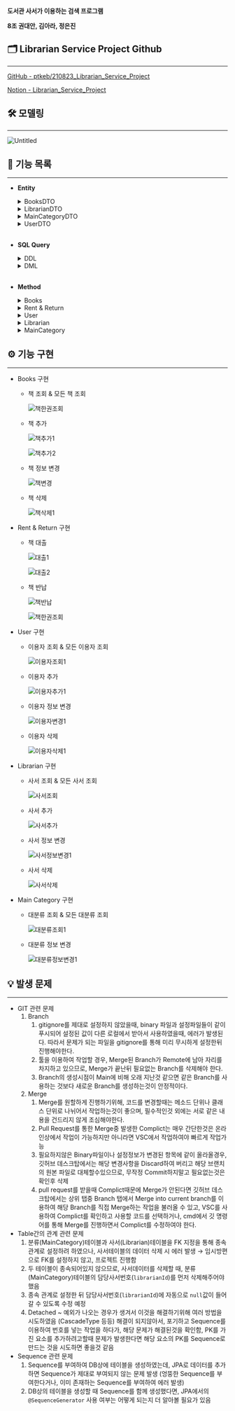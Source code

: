 **도서관 사서가 이용하는 검색 프로그램**

**8조 권대안, 김아라, 정은진**

## 🗂 Librarian Service Project Github

---

[GitHub - ptkeb/210823_Librarian_Service_Project](https://github.com/ptkeb/210823_Librarian_Service_Project)

[Notion - Librarian_Service_Project](https://bit.ly/3sM8kXh)

## 🛠 모델링

---

![Untitled](https://user-images.githubusercontent.com/85170623/130909073-8155b196-688c-4402-adc5-97ae17eb05d1.png)

## 📂 기능 목록

---

- **Entity**

    <details>
    <summary>BooksDTO</summary>
    <div markdown="1">

    ```java
    @Entity(name = "BOOKS")
    public class BooksDTO {
        @Id
        @Column(name="bookid")
        private int bookId;
        
        @Column(name="bookname")
        private String bookName;
        
        @Column(name="categoryId")
        private String categoryId;
        
        @ManyToOne
        @JoinColumn(name="userId") 
        private UserDTO userId;

        @Override
        public String toString() {
            return "[책 번호] " + bookId + "\n" +
                    "[책 이름] " + bookName + "\n" +
                    "[분류 번호] " + categoryId + "\n" +
                    "[대여자 번호] " + userId.getUserId();
        }
    }
    ```
    </div>
    </details>

    <details>
    <summary>LibrarianDTO</summary>
    <div markdown="1">

    ```java
    @AllArgsConstructor
    @NoArgsConstructor
    @Getter
    @Setter

    @NamedQuery(query="select e from LIBRARIAN e where e.librarianId=:librarianId",name="LIBRARIAN.findByLibrarianId")
    @NamedQuery(query="select e from LIBRARIAN e", name="LIBRARIAN.findAllByLibrarianId")
    @Entity(name = "LIBRARIAN")
    public class LibrarianDTO {
        @Id
        @Column(name = "librarianId")
        private int librarianId;
        
        private String librarianName;
        
        private String offDay;

        @Override
        public String toString() {
            return "[사서 번호] " + librarianId + "\n" +
                    "[사서 이름] " + librarianName + "\n" +
                    "[휴무 요일] " + offDay + "\n";
        }
    }
    ```
    </div>
    </details>

    <details>
    <summary>MainCategoryDTO</summary>
    <div markdown="1">

    ```java
    @Getter
    @Setter
    @AllArgsConstructor
    @NoArgsConstructor

    @Entity(name = "MainCategory")
    @NamedQuery(name = "category.findById", query = "select c from MainCategory c where c.mainCategoryId = :mainCategoryId ")
    @NamedQuery(name = "category.findAllById", query = "select c from MainCategory c")
    public class MainCategoryDTO {
        @Id
        private String mainCategoryId;
        
        private String mainCategoryName;
        
        private int librarianId;
        
        @Override
        public String toString() {
            return "[분류 번호] " + mainCategoryId + "\n" +
                    "[분류 이름] " + mainCategoryName + "\n" +
                    "[담당 사서 번호] " + librarianId + "\n";
        }
    }
    ```
    </div>
    </details>

    <details>
    <summary>UserDTO</summary>
    <div markdown="1">

    ```java
    @AllArgsConstructor
    @NoArgsConstructor
    @Getter
    @Setter

    @NamedQuery(name = "user.findById", query = "select u from LIBUSER u where u.userId = :userId ")
    @NamedQuery(name = "user.findAllById", query = "select u from LIBUSER u")
    @SequenceGenerator(name="member_seq_gen", sequenceName="member_seq_id", initialValue=1, allocationSize=1)

    @Entity(name = "LIBUSER")
    public class UserDTO {
        @Id
        @GeneratedValue(strategy=GenerationType.SEQUENCE, generator="member_seq_gen")
        @Column(name="userid")
        private int userId;
        
        @Column(name="username")
        private String userName;
        
        @Column(name="useraddress")
        private String userAddress;
        
        @OneToMany(mappedBy="userId") 
        private List<BooksDTO> books = new ArrayList<>();
        
        public String toString() {
            return "[사용자 번호] " + userId + "\n" +
                    "[사용자 이름] " + userName + "\n" +
                    "[사용자 주소] " + userAddress + "\n" +
                    "[대여중인 책] " + books + "\n";

        }
    }
    ```
    </div>
    </details>

    <br/>
    

- **SQL Query**
    <details>
    <summary>DDL</summary>

    ```sql
    DROP TABLE BOOKS cascade constraint;
    DROP TABLE LIBRARIAN cascade constraint;
    DROP TABLE LIBUSER cascade constraint;
    DROP TABLE MAINCATEGORY cascade constraint;
    DROP SEQUENCE userId_seq;
    DROP SEQUENCE bookid_seq;

    --LIBUSER DDL
    CREATE SEQUENCE userId_seq
    INCREMENT BY 1 
    START WITH 21;
    CREATE TABLE LIBUSER (
        userId              NUMBER(20)  PRIMARY KEY,
        userName                VARCHAR2(20),
        userAddress             VARCHAR2(20)
    );

    --BOOKS DDL
    CREATE SEQUENCE bookid_seq
    INCREMENT BY 1 
    START WITH 21;
    CREATE TABLE BOOKS (
        bookid				NUMBER(20) PRIMARY KEY,
        bookname			VARCHAR2(100),
        categoryid			VARCHAR2(20),
        userid				NUMBER(20)
    );

    --LIBRARIAN DDL
    CREATE TABLE LIBRARIAN (
        librarianid			NUMBER(20)  PRIMARY KEY,
        librarianname		VARCHAR2(20),
        offday				VARCHAR2(20)
    );

    --MAINCATEGORY DDL
    CREATE TABLE MAINCATEGORY (
        maincategoryid		VARCHAR2(20) PRIMARY KEY,
        maincategoryname	VARCHAR2(20),
        librarianid			NUMBER(20)
    );

    --ALTER TABLE MAINCATEGORY ADD FOREIGN KEY (librarianid) REFERENCES LIBRARIAN (librarianid);
    ALTER TABLE BOOKS ADD FOREIGN KEY (userid)  REFERENCES LIBUSER (userid);
    ALTER TABLE BOOKS ADD FOREIGN KEY (categoryId) REFERENCES MAINCATEGORY (mainCategoryId);
    ```
    <div markdown="1">

    </div>
    </details>

    <details>
    <summary>DML</summary>
    <div markdown="1">
    
    ```sql
    --LIBRARIAN DML
    INSERT INTO LIBRARIAN VALUES(1, '김사서', '수요일');
    INSERT INTO LIBRARIAN VALUES(2, '박사서', '목요일');
    INSERT INTO LIBRARIAN VALUES(3, '홍사서', '금요일');
    INSERT INTO LIBRARIAN VALUES(4, '최사서', '화요일');
    INSERT INTO LIBRARIAN VALUES(5, '우사서', '월요일');

    --MAINCATEGORY DML
    INSERT INTO MAINCATEGORY VALUES('000','총류', 1);
    INSERT INTO MAINCATEGORY VALUES('100','철학', 2);
    INSERT INTO MAINCATEGORY VALUES('200','종교', 3);
    INSERT INTO MAINCATEGORY VALUES('300','사회과학', 1);
    INSERT INTO MAINCATEGORY VALUES('400','자연과학', 2);
    INSERT INTO MAINCATEGORY VALUES('500','기술과학', 3);
    INSERT INTO MAINCATEGORY VALUES('600','예술', 1);
    INSERT INTO MAINCATEGORY VALUES('700','언어', 2);
    INSERT INTO MAINCATEGORY VALUES('800','문학', 3);
    INSERT INTO MAINCATEGORY VALUES('900','역사', 1);

    --LIBUSER DML

    INSERT INTO LIBUSER VALUES(userId_seq.nextval, '권대안' , '서울');
    INSERT INTO LIBUSER VALUES(userId_seq.nextval, '김아라' , '수원');
    INSERT INTO LIBUSER VALUES(userId_seq.nextval, '정은진' , '부산');
    INSERT INTO LIBUSER VALUES(userId_seq.nextval, '신지혜' , '서울');
    INSERT INTO LIBUSER VALUES(userId_seq.nextval, '개발왕' , '수원');
    INSERT INTO LIBUSER VALUES(userId_seq.nextval, '우용' , '부산');
    INSERT INTO LIBUSER VALUES(userId_seq.nextval, '빙봉' , '서울');
    INSERT INTO LIBUSER VALUES(userId_seq.nextval, '홍길동5' , '수원');
    INSERT INTO LIBUSER VALUES(userId_seq.nextval, '홍길동6' , '부산');
    INSERT INTO LIBUSER VALUES(userId_seq.nextval, '홍길동7' , '서울');

    --BOOKS DML
    INSERT INTO BOOKS VALUES(bookid_seq.nextval,'엄마 나는 커서 정은진이 될래요', '000', null);
    INSERT INTO BOOKS VALUES(bookid_seq.nextval,'엄마 나는 커서 권대안이 될래요', '100', null);
    INSERT INTO BOOKS VALUES(bookid_seq.nextval,'엄마 나는 커서 김아라가 될래요', '200', null);
    INSERT INTO BOOKS VALUES(bookid_seq.nextval,'엄마 나는 커서 신지혜가 될래요', '300', null);
    INSERT INTO BOOKS VALUES(bookid_seq.nextval,'엄마 나는 커서 레몬그랩이 될래요', '400', null);
    INSERT INTO BOOKS VALUES(bookid_seq.nextval,'엄마 나는 커서 김혜경(강사님)이 될래요', '500', null);
    INSERT INTO BOOKS VALUES(bookid_seq.nextval,'엄마 나는 커서 개발자가 안 될래요', '600', null);
    INSERT INTO BOOKS VALUES(bookid_seq.nextval,'엄마 나는 커서 백수가 될래요', '700', null);
    INSERT INTO BOOKS VALUES(bookid_seq.nextval,'엄마 나는 커서 부자가 될래요', '800', null);
    INSERT INTO BOOKS VALUES(bookid_seq.nextval,'엄마 나는 커서 뭐가 될란가..', '900', null);

    commit;
    ```

    <br/>
    
    </div>
    </details>
    <br/>


- **Method**

    <details>
    <summary>Books</summary>
    <div markdown="1">



    - 책 조회 & 모든 책 조회

        ```java
        public static BooksDTO getBook(int bookId) {
        		EntityManager em = Util.getEntityManager();
        		EntityTransaction tx = em.getTransaction();

        		BooksDTO findBook = (BooksDTO) em.createNamedQuery("BOOKS.findByBookId").setParameter("bookId", bookId).getSingleResult();

        		return findBook;
        	}

        public static List<BooksDTO> getAllBook() {
        		EntityManager em = Util.getEntityManager();
        		EntityTransaction tx = em.getTransaction();

        		List<BooksDTO> findBook = em.createNamedQuery("BOOKS.findAllBooks").getResultList();

        		return findBook;
        	}
        ```

    - 책 추가

        ```java
        public static void addBook(String bookName, String categoryId) {
        		EntityManager em = Util.getEntityManager();
        		EntityTransaction tx = em.getTransaction();

        		tx.begin();

        		BooksDTO book = new BooksDTO();
        		book.setBookName(bookName);
        		book.setCategoryId(categoryId);
        		book.setUserId(null); // null 들어가나?

        		em.persist(book);

        		tx.commit();
        	}
        ```

    - 책 정보 변경

        ```java
        public static void updateBookName(int bookId, String bookName) {
        		EntityManager em = Util.getEntityManager();
        		EntityTransaction tx = em.getTransaction();

        		tx.begin();

        		BooksDTO book = em.find(BooksDTO.class, bookId);
        		book.setBookName(bookName);

        		em.persist(book);

        		tx.commit();
        	}

        	public static void updateBookCategory(int bookId, String categoryId) {
        		EntityManager em = Util.getEntityManager();
        		EntityTransaction tx = em.getTransaction();

        		tx.begin();

        		BooksDTO book = em.find(BooksDTO.class, bookId);
        		book.setCategoryId(categoryId);

        		em.persist(book);

        		tx.commit();
        	}
        ```

    - 책 삭제

        ```java
        public static void deleteBook(int bookId) {
        		EntityManager em = Util.getEntityManager();
        		EntityTransaction tx = em.getTransaction();

        		tx.begin();

        		BooksDTO book = em.find(BooksDTO.class, bookId);
        		em.remove(book);
        		
        		tx.commit();
        	}
        ```
    </div>
    </details>
    
    <details>
    <summary>Rent & Return</summary>
    <div markdown="1">
    
    - 책 대출

        ```java
        public static void returnBook(int bookId, int userId) {
        		EntityManager em = Util.getEntityManager();
        		EntityTransaction tx = em.getTransaction();

        		tx.begin();

        		UserDTO user = em.find(UserDTO.class, userId);
        		Optional<BooksDTO> bookOpt = (Optional<BooksDTO>) (user.getBooks().stream().filter(v -> v.getBookId() == bookId).findAny());
        		BooksDTO book = bookOpt.get();
        		book.setUserId(null);
        		user.getBooks().remove(book);

        		tx.commit();
        	}
        ```

    - 책 반납

        ```java
        public static void returnBook(int bookId, int userId) {
        		EntityManager em = Util.getEntityManager();
        		EntityTransaction tx = em.getTransaction();

        		tx.begin();

        		UserDTO user = em.find(UserDTO.class, userId);
        		Optional<BooksDTO> bookOpt = (Optional<BooksDTO>) (user.getBooks().stream().filter(v -> v.getBookId() == bookId).findAny());
        		BooksDTO book = bookOpt.get();
        		book.setUserId(null);
        		user.getBooks().remove(book);

        		tx.commit();
        	}

        	public static void returnAllBook(int userId) {
        		EntityManager em = Util.getEntityManager();
        		EntityTransaction tx = em.getTransaction();
        		List<BooksDTO> B1 = new ArrayList<>();

        		tx.begin();
        		
        		UserDTO user = em.find(UserDTO.class, userId);
        		Object[] book = user.getBooks().stream().filter(v -> v.getUserId().getUserId() == userId).toArray();

        		for (Object i : book) {
        			B1.add((BooksDTO) i);
        		}
        		for (BooksDTO i : B1) {
        			user.getBooks().remove(i);
        			i.setUserId(null);
        		}
        		em.persist(user);
        		
        		tx.commit();
        	}
        ```
    </div>
    </details>

    <details>
    <summary>User</summary>
    <div markdown="1">
    
    - 이용자 조회 & 모든 이용자 조회

        ```java
        public static UserDTO getUser(int id) {
        		EntityManager em = Util.getEntityManager();
        		UserDTO user = em.createNamedQuery("user.findById", UserDTO.class).setParameter("userId", id).getSingleResult();
        		return user;
        	}

        	public static List<UserDTO> getAllUser() {
        		EntityManager em = Util.getEntityManager();
        		List<UserDTO> user = em.createNamedQuery("user.findAllById", UserDTO.class).getResultList();
        		return user;
        	}
        ```

    - 이용자 추가

        ```java
        public static void addUser(String name, String address) {
        		EntityManager em = Util.getEntityManager();
        		EntityTransaction tx = em.getTransaction();
        		UserDTO user = new UserDTO();
        		user.setUserName(name);
        		user.setUserAddress(address);
        		user.setBooks(null);
        		
        		tx.begin();
        		
        		em.persist(user);
        		
        		tx.commit();
        	}
        ```

    - 이용자 정보 변경

        ```java
        public static void updateUserAddress(int id, String add) {
        		EntityManager em = Util.getEntityManager();
        		EntityTransaction tx = em.getTransaction();
        		
        		tx.begin();
        		
        		UserDTO user = em.find(UserDTO.class, id);
        		user.setUserAddress(add);
        		
        		tx.commit();
        	}

        	public static void updateUserName(int id, String name) {
        		EntityManager em = Util.getEntityManager();
        		EntityTransaction tx = em.getTransaction();
        		
        		tx.begin();
        		
        		UserDTO user = em.find(UserDTO.class, id);
        		user.setUserName(name);
        		
        		tx.commit();
        	}
        ```

    - 이용자 삭제

        ```java
        public static void deleteUser(int id) {
        		EntityManager em = Util.getEntityManager();
        		EntityTransaction tx = em.getTransaction();
        		
        		tx.begin();
        		
        		UserDTO user = em.find(UserDTO.class, id);
        		em.remove(user);
        		em.flush();
        		
        		tx.commit();
        	}
        ```
    </div>
    </details>


    <details>
    <summary>Librarian</summary>
    <div markdown="1">

    - 사서 조회 & 모든 사서 조회

        ```java
        public static LibrarianDTO getLibrarian(int id) {
        		EntityManager em = Util.getEntityManager();

        		LibrarianDTO librarian = (LibrarianDTO)em.createNamedQuery("LIBRARIAN.findByLibrarianId").setParameter("librarianId", id).getSingleResult();

        		em.close();
        		em = null;

        		return librarian;
        	}

        	public static List<LibrarianDTO> getAllLibrarian() {
        		EntityManager em = Util.getEntityManager();

        		List<LibrarianDTO> librarian = em.createNamedQuery("LIBRARIAN.findAllByLibrarianId", LibrarianDTO.class).getResultList();

        		em.close();
        		em = null;

        		return librarian;
        	}
        ```

    - 사서 추가

        ```java
        public static void addLibrarian(int id, String name, String offday) {
        		EntityManager em = Util.getEntityManager();
        		EntityTransaction tx = em.getTransaction();
        		
        		tx.begin();

        		LibrarianDTO Librarian = new LibrarianDTO(id, name, offday);
        		
        		em.persist(Librarian);

        		tx.commit();
        	}
        ```

    - 사서 정보 변경

        ```java
        public static void updateLibrarianName(int librarianId, String librarianName) {
        		EntityManager em = Util.getEntityManager();
        		EntityTransaction tx = em.getTransaction();

        		tx.begin();

        		LibrarianDTO librarian = em.find(LibrarianDTO.class, librarianId);
        		librarian.setLibrarianName(librarianName);

        		em.persist(librarian);

        		tx.commit();
        	}

        public static void updateLibrarianOffDay(int librarianId, String offDay) {
        		EntityManager em = Util.getEntityManager();
        		EntityTransaction tx = em.getTransaction();

        		tx.begin();

        		LibrarianDTO librarian = em.find(LibrarianDTO.class, librarianId);
        		librarian.setOffDay(offDay);

        		em.persist(librarian);

        		tx.commit();
        	}
        ```

    - 사서 삭제

        ```java
        public static void deleteLibrarian(int id) {
        		EntityManager em = Util.getEntityManager();
        		EntityTransaction tx = em.getTransaction();
        		
        		tx.begin();

        		LibrarianDTO librarian = em.find(LibrarianDTO.class, id);
        		em.remove(librarian);
        		
        		em.flush();
        		
        		tx.commit();
        	}
        ```
    </div>
    </details>

    <details>
    <summary>MainCategory</summary>
    <div markdown="1">
    
    - 분류 조회 & 모든 분류 조회

        ```java
        public static MainCategoryDTO getCategory(String id) {
        		EntityManager em = Util.getEntityManager();
        		MainCategoryDTO category = em.createNamedQuery("category.findById", MainCategoryDTO.class).setParameter("mainCategoryId", id).getSingleResult();
        		
        		return category;
        	}

        	public static List<MainCategoryDTO> getAllCategory() {
        		EntityManager em = Util.getEntityManager();
        		List<MainCategoryDTO> category = em.createNamedQuery("category.findAllById", MainCategoryDTO.class).getResultList();
        		
        		return category;
        	}
        ```

    - 분류 정보 변경 ( 담당사서만)

        ```java
        public static void updateCategoryLibrarianId(String id, int librarianId) {
        		EntityManager em = Util.getEntityManager();
        		EntityTransaction tx = em.getTransaction();
        		List<LibrarianDTO> Lib = LibrarianDAO.getAllLibrarian();
        		ArrayList<Integer> list = new ArrayList<>();
        		
        		Lib.forEach(v -> list.add(v.getLibrarianId()));
        		
        		if (list.contains(librarianId)) {
        			tx.begin();
        			
        			MainCategoryDTO category = em.find(MainCategoryDTO.class, id);
        			category.setLibrarianId(librarianId);
        			
        			tx.commit();
        		} else {
        			System.out.println("존재하지 않는 사서번호 입니다.");
        		}
        	}
        ```
    </div>
    </details>





## ⚙️ 기능 구현

---

- Books 구현
    - 책 조회 & 모든 책 조회

        ![책한권조회](https://user-images.githubusercontent.com/85170623/130909132-d84f4a54-909a-4ab3-8ad7-2d5f028d38bc.PNG)


    - 책 추가

        ![책추가1](https://user-images.githubusercontent.com/85170623/130909512-de533930-4583-49c2-80af-86abc47bb431.PNG)

        ![책추가2](https://user-images.githubusercontent.com/85170623/130909514-68466e7a-2a1d-4912-b452-e226991d4a21.PNG)
    - 책 정보 변경

        ![책변경](https://user-images.githubusercontent.com/85170623/130909507-24c4389d-94e0-4553-a92f-6dd60e3593c6.PNG)

    - 책 삭제

        ![책삭제1](https://user-images.githubusercontent.com/85170623/130909508-170efecb-20de-4cff-a032-5795e864d0dc.PNG)

        

- Rent & Return 구현
    - 책 대출

        ![대출1](https://user-images.githubusercontent.com/85170623/130909477-7eebdd46-d6a0-4686-af67-ebee433d6cc5.PNG)

        ![대출2](https://user-images.githubusercontent.com/85170623/130909478-9f83241a-92be-4424-9a19-1b2d5d8449ee.PNG)

        

    - 책 반납

        ![책반납](https://user-images.githubusercontent.com/85170623/130909505-b2a2b50c-b6e3-455e-9cb8-00c2a64fbb75.PNG)

        ![책한권조회](https://user-images.githubusercontent.com/85170623/130909516-2cca4a19-de3a-412a-badf-679fc0993bfb.PNG)

- User 구현
    - 이용자 조회 & 모든 이용자 조회

        ![이용자조회1](https://user-images.githubusercontent.com/85170623/130909497-8fb4dc9f-7282-4a9a-be48-ea10c55a9157.PNG)

    - 이용자 추가

        ![이용자추가1](https://user-images.githubusercontent.com/85170623/130909500-2f7e5e44-f98c-40ea-ba6b-99a2b9c6727d.PNG)
        

    - 이용자 정보 변경

        ![이용자변경1](https://user-images.githubusercontent.com/85170623/130909490-8e7a9400-b52e-4442-b3e4-8ab5c89bd89b.PNG)


    - 이용자 삭제

        ![이용자삭제1](https://user-images.githubusercontent.com/85170623/130909492-fef1ce30-9068-4d94-ac29-52433c68d051.PNG)

        

- Librarian 구현
    - 사서 조회 & 모든 사서 조회

        ![사서조회](https://user-images.githubusercontent.com/85170623/130909487-b2b1b8e6-468f-4228-b4b3-a87b2dbc89bc.PNG)

    - 사서 추가

        ![사서추가](https://user-images.githubusercontent.com/85170623/130909488-f1101f53-2764-4d8c-929e-7239e7816efd.PNG)

    - 사서 정보 변경

        ![사서정보변경1](https://user-images.githubusercontent.com/85170623/130909485-83fbcb23-429c-4f40-ae22-19260e0e19c2.PNG)

    - 사서 삭제

        ![사서삭제](https://user-images.githubusercontent.com/85170623/130909484-7c7d5b92-c5c9-4c20-b5ea-a550a2e49594.PNG)

- Main Category 구현
    - 대분류 조회 & 모든 대분류 조회

        ![대분류조회1](https://user-images.githubusercontent.com/85170623/130909473-82be2132-502d-409e-bafc-49def7edc073.PNG)


    - 대분류 정보 변경

        ![대분류정보변경1](https://user-images.githubusercontent.com/85170623/130909468-41bade13-7f86-4436-b64b-5e9159401a88.PNG)


## 💡 발생 문제

---

- GIT 관련 문제
    1. Branch
        1. gitignore를 제대로 설정하지 않았을때, binary 파일과 설정파일들이 같이 푸시되어 설정된 값이 다른 로컬에서 받아서 사용하였을때, 에러가 발생된다. 따라서 문제가 되는 파일을 gitignore를 통해 미리 무시하게 설정한뒤 진행해야한다.
        2. 툴을 이용하여 작업할 경우, Merge된 Branch가 Remote에 남아 자리를 차지하고 있으므로, Merge가 끝난뒤 필요없는 Branch를 삭제해야 한다.
        3. Branch의 생성시점이 Main에 비해 오래 지난것 같으면 같은 Branch를 사용하는 것보다 새로운 Branch를 생성하는것이 안정적이다.
    2. Merge
        1. Merge를 원할하게 진행하기위해, 코드를 변경할때는 메소드 단위나 클래스 단위로 나뉘어서 작업하는것이 좋으며, 필수적인것 외에는 서로 같은 내용을 건드리지 않게 조심해야한다.
        2. Pull Request를 통한 Merge중 발생한 Complict는 매우 간단한것은 온라인상에서 작업이 가능하지만 아니라면 VSC에서 작업하여야 빠르게 작업가능
        3. 필요하지않은 Binary파일이나 설정정보가 변경된 항목에 같이 올라올경우, 깃허브 데스크탑에서는 해당 변경사항을 Discard하여 버리고 해당 브랜치의 원본 파일로 대체할수있으므로, 무작정 Commit하지말고 필요없는것은 확인후 삭제
        4. pull request를 받을때 Complict때문에 Merge가 안된다면 깃허브 데스크탑에서는 상위 탭중 Branch 탭에서 Merge into current branch를 이용하여 해당 Branch를 직접 Merge하는 작업을 불러올 수 있고, VSC를 사용하여 Complict를 확인하고 사용할 코드를 선택하거나, cmd에서 깃 명령어를 통해 Merge를 진행하면서 Complict를 수정하여야 한다.
- Table간의 관계 관련 문제
    1. 분류(MainCategory)테이블과 사서(Librarian)테이블을 FK 지정을 통해 종속 관계로 설정하려 하였으나, 사서테이블의 데이터 삭제 시 에러 발생 → 임시방편으로 FK를 설정하지 않고, 프로젝트 진행함
    2. 두 테이블이 종속되어있지 않으므로, 사서데이터를 삭제할 때, 분류(MainCategory)테이블의 담당사서번호(`librarianId`)를 먼저 삭제해주어야 했음
    3. 종속 관계로 설정한 뒤 담당사서번호(`librarianId`)에 자동으로 `null`값이 들어갈 수 있도록 수정 예정
    4. Detached ~ 예외가 나오는 경우가 생겨서 이것을 해결하기위해 여러 방법을 시도하였음 (CascadeType 등등) 해결이 되지않아서, 포기하고 Sequence를 이용하여  번호를 넣는 작업을 하다가, 해당 문제가 해결된것을 확인함, PK를 가진 요소를 추가하려고할때 문제가 발생한다면 해당 요소의 PK를 Sequence로 만드는 것을 시도하면 좋을것 같음 
- Sequence 관련 문제
    1. Sequence를 부여하여 DB상에 테이블을 생성하였는데, JPA로 데이터를 추가하면 Sequence가 제대로 부여되지 않는 문제 발생 (엉뚱한 Sequence를 부여한다거나, 이미 존재하는 Sequence를 부여하여 에러 발생)
    2. DB상의 테이블을 생성할 때 Sequence를 함께 생성했다면, JPA에서의 `@SequenceGenerator` 사용 여부는 어떻게 되는지 더 알아볼 필요가 있음